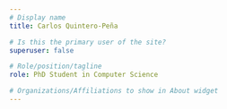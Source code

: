 ```yaml
---
# Display name
title: Carlos Quintero-Peña

# Is this the primary user of the site?
superuser: false

# Role/position/tagline
role: PhD Student in Computer Science

# Organizations/Affiliations to show in About widget
---
```

